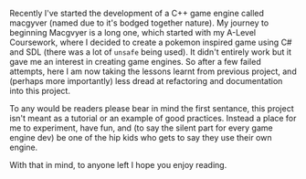 Recently I've started the development of a C++ game engine called macgyver (named due to it's bodged together nature). My journey to beginning Macgvyer is a long one, which started with my A-Level Coursework, where I decided to create a pokemon inspired game using C# and SDL (there was a lot of `unsafe` being used). It didn't entirely work but it gave me an interest in creating game engines. So after a few failed attempts, here I am now taking the lessons learnt from previous project, and (perhaps more importantly) less dread at refactoring and documentation into this project.

To any would be readers please bear in mind the first sentance, this project isn't meant as a tutorial or an example of good practices. Instead a place for me to experiment, have fun, and (to say the silent part for every game engine dev) be one of the hip kids who gets to say they use their own engine.

With that in mind, to anyone left I hope you enjoy reading. 
